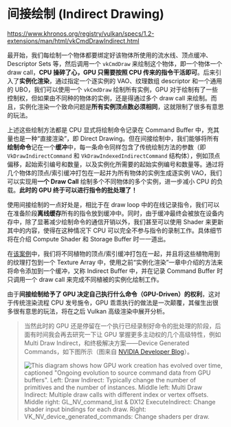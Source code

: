 # 间接绘制 (Indirect Drawing)

https://www.khronos.org/registry/vulkan/specs/1.2-extensions/man/html/vkCmdDrawIndirect.html

最开始，我们每绘制一个物体都要绑定好该物体所使用的流水线、顶点缓冲、Descriptor Sets 等，然后调用一个 `vkCmdDraw` 来绘制这个物体，即一个物体一个 draw call，**CPU 操碎了心，GPU 只需要按照 CPU 传来的指令干活即可**。后来引入了**实例化渲染**，通过指定一个逐实例的 VAO、纹理数组 descriptor 和一个通用的 UBO，我们可以使用一个 `vkCmdDraw` 绘制所有实例，GPU 对于绘制有了一些控制权，但如果由不同种的物体的实例，还是得通过多个 draw call 来绘制。而且，实例化渲染一个致命问题是**所有实例顶点数必须相同**，这就限制了很多有意思的玩法。

上述这些绘制方法都是 CPU 显式将绘制命令记录在 Command Buffer 中，充其量也是一种“直接渲染”，即 Direct Drawing。但在间接绘制中，我们能够将所有**绘制命令**记在一个**缓冲**中，每一条命令同样包含了传统绘制方法的参数（即 `VkDrawIndirectCommand` 和  `VkDrawIndexedIndirectCommand` 结构体），例如顶点偏移，起始索引编号和数量，以及实例化所需要的起始实例编号和数量等。通过将几个物体的顶点/索引缓冲打包在一起并为所有物体的实例生成逐实例 VAO，我们可以实现用**一个 Draw Call** 绘制多个不同物体的多个实例，进一步减小 CPU 的负载。**此时的 GPU 终于可以进行指令的批处理了！**

使用间接绘制的一点好处是，相比于在 draw loop 中的在线记录指令，我们可以在准备阶段**离线缓存**所有的指令放到缓冲中。同时，由于缓冲最终会被放在设备内存中，除了显著减少绘制命令的通信开销以外，我们甚至可以使用 Shader 来更新其中的内容，使得在这种情况下 CPU 可以完全不参与指令的录制工作。具体细节将在介绍 Compute Shader 和 Storage Buffer 时一一道出。

在[该案例](https://github.com/SaschaWillems/Vulkan/tree/master/examples/indirectdraw)中，我们将不同植物的顶点/索引缓冲打包在一起，并且将这些植物用到的纹理打包到一个 Texture Array 中，使用之前“实例化渲染”一章中介绍的方法来将命令添加到一个缓冲，又称 Indirect Buffer 中，并在记录 Command Buffer 时只调用一个 draw call 来完成不同植被的实例化绘制工作。

由于**间接绘制给予了 GPU 决定自己执行什么命令（GPU-Driven）的权利**，这对于传统渲染流程 CPU 发号施令，GPU 乖乖执行的做法是一次颠覆，其催生出很多很有意思的玩法，将在之后 Vulkan 高级渲染中展开分析。

>  当然此时的 GPU 还是停留在一个执行已经录制好命令的批处理的阶段，后面有时间我会再去研究一下让 GPU 掌握更多主动权的几个高级特性，例如 Multi Draw Indirect，和终极解决方案——Device Generated Commands，如下图所示（图来自 [NVIDIA Developer Blog](https://developer.nvidia.com/blog/new-vulkan-device-generated-commands/)）。
>
> ![This diagram shows how GPU work creation has evolved over time, captioned "Ongoing evolution to source command data from GPU buffers". Left: Draw Indirect: Typically change the number of primitives and the number of instances. Middle left: Multi Draw Indirect: Multiple draw calls with different index or vertex offsets. Middle right: GL_NV_command_list & DX12 ExecuteIndirect: Change shader input bindings for each draw. Right: VK_NV_device_generated_commands: Change shaders per draw.](https://developer.nvidia.com/blog/wp-content/uploads/2020/03/image6-625x352.png)

